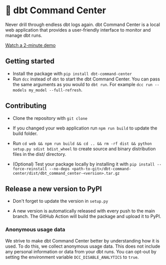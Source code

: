 # 🚀 dbt Command Center

Never drill through endless dbt logs again. dbt Command Center is a local web application that provides a user-friendly interface to monitor and manage dbt runs.

[Watch a 2-minute demo](https://www.loom.com/share/bdf717b0f1b048fa883233fc74e038ec?sid=55a8eeeb-6a48-4866-84fc-d0966c68fd81)

## Getting started

- Install the package with `pip install dbt-command-center`
- Run `dcc` instead of `dbt` to start the dbt Command Center. You can pass the same arguments as you would to `dbt run`. For example `dcc run --models my_model --full-refresh`.

## Contributing

- Clone the repository with `git clone`

- If you changed your web application run `npm run build` to update the build folder.

- Run `cd web && npm run build && cd .. && rm -rf dist && python setup.py sdist bdist_wheel` to create source and binary distribution files in the dist/ directory.

- (Optional) Test your package locally by installing it with `pip install --force-reinstall --no-deps <path-to-git>/dbt-command-center/dist/dbt_command_center-<version>.tar.gz`

## Release a new version to PyPI

- Don't forget to update the version in `setup.py`

- A new version is automatically released with every push to the main branch. The GitHub Action will build the package and upload it to PyPI.

### Anonymous usage data

We strive to make dbt Command Center better by understanding how it is used. To do this, we collect anonymous usage data. This does not include any personal information or data from your dbt runs. You can opt-out by setting the environment variable `DCC_DISABLE_ANALYTICS` to `true`. 
